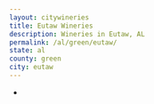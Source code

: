 ```yaml
---
layout: citywineries
title: Eutaw Wineries
description: Wineries in Eutaw, AL
permalink: /al/green/eutaw/
state: al
county: green
city: eutaw
---
```

-
